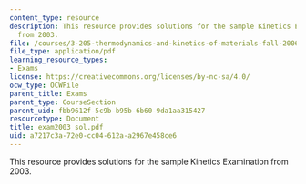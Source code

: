 ```yaml
---
content_type: resource
description: This resource provides solutions for the sample Kinetics Examination
  from 2003.
file: /courses/3-205-thermodynamics-and-kinetics-of-materials-fall-2006/a7217c3a72e0cc04612aa2967e458ce6_exam2003_sol.pdf
file_type: application/pdf
learning_resource_types:
- Exams
license: https://creativecommons.org/licenses/by-nc-sa/4.0/
ocw_type: OCWFile
parent_title: Exams
parent_type: CourseSection
parent_uid: fbb9612f-5c9b-b95b-6b60-9da1aa315427
resourcetype: Document
title: exam2003_sol.pdf
uid: a7217c3a-72e0-cc04-612a-a2967e458ce6
---
```

This resource provides solutions for the sample Kinetics Examination from 2003.